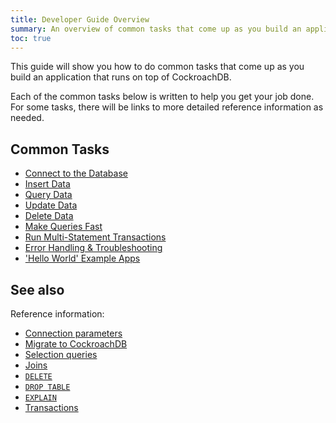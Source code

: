 ```yaml
---
title: Developer Guide Overview
summary: An overview of common tasks that come up as you build an application on CockroachDB
toc: true
---
```


This guide will show you how to do common tasks that come up as you build an application that runs on top of CockroachDB.

Each of the common tasks below is written to help you get your job done.  For some tasks, there will be links to more detailed reference information as needed.

## Common Tasks

- [Connect to the Database](connect-to-the-database.html)
- [Insert Data](insert-data.html)
- [Query Data](query-data.html)
- [Update Data](update-data.html)
- [Delete Data](delete-data.html)
- [Make Queries Fast](make-queries-fast.html)
- [Run Multi-Statement Transactions](run-multi-statement-transactions.html)
- [Error Handling & Troubleshooting](error-handling-and-troubleshooting.html)
- ['Hello World' Example Apps](hello-world-example-apps.html)

## See also

Reference information:

- [Connection parameters](connection-parameters.html)
- [Migrate to CockroachDB](migration-overview.html)
- [Selection queries](selection-queries.html)
- [Joins](joins.html)
- [`DELETE`](delete.html)
- [`DROP TABLE`](drop-table.html)
- [`EXPLAIN`](explain.html)
- [Transactions](transactions.html)

